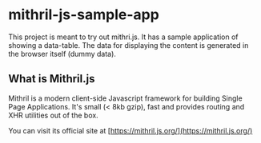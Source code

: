 # mithril-js-sample-app
This project is meant to try out mithri.js. It has a sample application of showing a data-table. The data for displaying the content is generated in the browser itself (dummy data).

## What is Mithril.js
Mithril is a modern client-side Javascript framework for building Single Page Applications. It's small (< 8kb gzip), fast and provides routing and XHR utilities out of the box.

You can visit its official site at [https://mithril.js.org/](https://mithril.js.org/)

